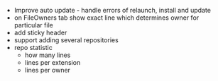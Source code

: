 - Improve auto update - handle errors of relaunch, install and update
- on FileOwners tab show exact line which determines owner for particular file
- add sticky header
- support adding several repositories
- repo statistic
  - how many lines
  - lines per extension
  - lines per owner
